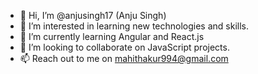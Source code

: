 - 👋 Hi, I’m @anjusingh17 (Anju Singh)
- 👀 I’m interested in learning new technologies and skills.
- 🌱 I’m currently learning Angular and React.js
- 💞️ I’m looking to collaborate on JavaScript projects.
- 📫 Reach out to me on mahithakur994@gmail.com

<!---
anjusingh17/anjusingh17 is a ✨ special ✨ repository because its `README.md` (this file) appears on your GitHub profile.
You can click the Preview link to take a look at your changes.
--->
